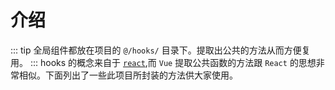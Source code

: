 # 介绍

::: tip
全局组件都放在项目的 `@/hooks/` 目录下。提取出公共的方法从而方便复用。
:::
hooks 的概念来自于 [`react`](https://reactjs.org/docs/hooks-faq.html#gatsby-focus-wrapper),而 `Vue` 提取公共函数的方法跟 `React` 的思想非常相似。下面列出了一些此项目所封装的方法供大家使用。
